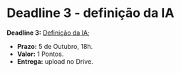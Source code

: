 # Deadline 3 - definição da IA

**Deadline 3:** [Definição da IA](https://docs.google.com/document/d/1_N2IB1mpdq_9VduDOQsLRplIB4zAhqAn1MHYpYAdaz8/edit?usp=drive_web&authuser=1);

- **Prazo:** 5 de Outubro, 18h.
- **Valor:** 1 Pontos.
- **Entrega:** upload no Drive.